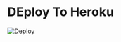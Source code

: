 # DEploy To Heroku
[![Deploy](https://www.herokucdn.com/deploy/button.svg)](https://heroku.com/deploy?template=https://github.com/PavelAKM/mie)
